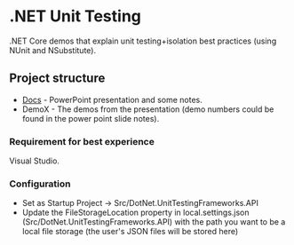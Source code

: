 # .NET Unit Testing
.NET Core demos that explain unit testing+isolation best practices (using NUnit and NSubstitute).

## Project structure
- [Docs](https://github.com/MTrajK/dotnet-projects/tree/main/DotNet.UnitTestingFrameworks/Docs) - PowerPoint presentation and some notes.
- DemoX - The demos from the presentation (demo numbers could be found in the power point slide notes).

### Requirement for best experience
Visual Studio.

### Configuration
- Set as Startup Project -> Src/DotNet.UnitTestingFrameworks.API
- Update the FileStorageLocation property in local.settings.json (Src/DotNet.UnitTestingFrameworks.API) with the path you want to be a local file storage (the user's JSON files will be stored here)
